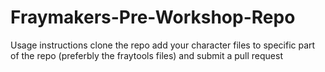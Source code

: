 # Fraymakers-Pre-Workshop-Repo
Usage instructions
clone the repo
add your character files to specific part of the repo (preferbly the fraytools files)
and submit a pull request
